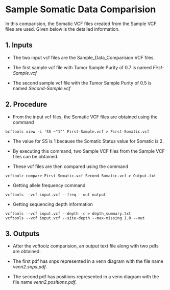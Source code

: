# Sample Somatic Data Comparision

In this comparision, the Somatic VCF files created from the Sample VCF files are used. Given below is the detailed information.

## 1. Inputs

* The two input vcf files are the Sample_Data_Comparision VCF files.

* The first sample vcf file with Tumor Sample Purity of 0.7 is named *First-Sample.vcf*

* The second sample vcf file with the Tumor Sample Purity of 0.5 is named *Second-Sample.vcf*

## 2. Procedure

* From the input vcf files, the Somatic VCF files are obtained using the command

```
bcftools view -i 'SS ~"1"' First-Sample.vcf > First-Somatic.vcf
```

* The value for SS is 1 because the Somatic Status value for Somatic is 2.

* By executing this command, two Sample VCF files from the Sample VCF files can be obtained.

* These vcf files are then compared using the command

```
vcftoolz compare First-Somatic.vcf Second-Somatic.vcf > Output.txt
```

* Getting allele frequency command

```
vcftools --vcf input.vcf --freq --out output
```

* Getting sequencing depth information

```
vcftools --vcf input.vcf --depth -c > depth_summary.txt
vcftools --vcf input.vcf --site-depth --max-missing 1.0 --out
```

## 3. Outputs

* After the vcftoolz comparision, an output text file along with two pdfs are obtained.

* The first pdf has snps represented in a venn diagram with the file name *venn2.snps.pdf*.

* The second pdf has positions represented in a venn diagram with the file name *venn2.positions.pdf*.

